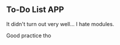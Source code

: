 <h2> To-Do List APP</h2>
<p>It didn't turn out very well... I hate modules.</p>
<p>Good practice tho</p>


